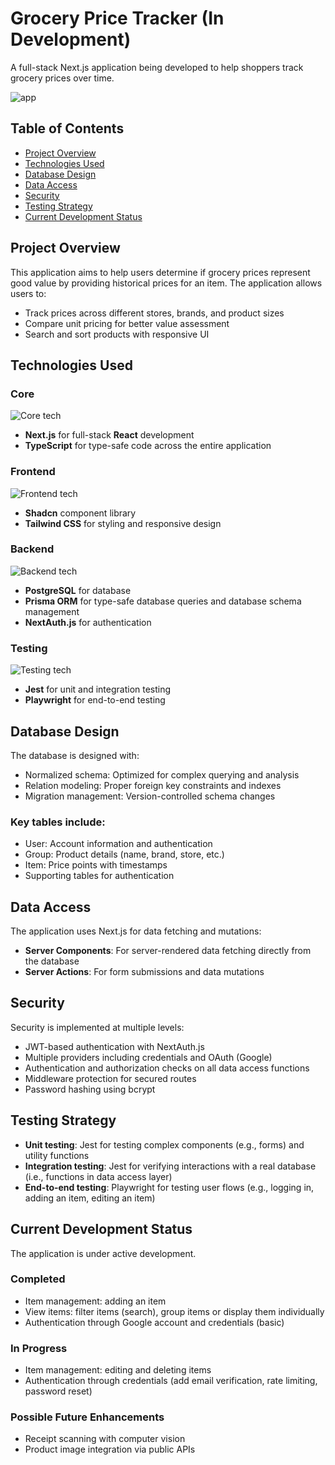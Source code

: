 # Grocery Price Tracker (In Development)

A full-stack Next.js application being developed to help shoppers track grocery prices over time.

![app](https://github.com/user-attachments/assets/77a2c533-cf29-4991-8229-69269b8ded59)

## Table of Contents

- [Project Overview](#preview)
- [Technologies Used](#tech)
- [Database Design](#db)
- [Data Access](#data)
- [Security](#security)
- [Testing Strategy](#tests)
- [Current Development Status](#status)

<div id="preview"></div>

## Project Overview

This application aims to help users determine if grocery prices represent good value by providing historical prices for an item. The application allows users to:

- Track prices across different stores, brands, and product sizes
- Compare unit pricing for better value assessment
- Search and sort products with responsive UI

[comment]: # "insert image of data table"

<div id="tech"></div>

## Technologies Used

### Core

![Core tech](https://skillicons.dev/icons?i=nextjs,ts)

- **Next.js** for full-stack **React** development
- **TypeScript** for type-safe code across the entire application

### Frontend

![Frontend tech](https://skillicons.dev/icons?i=react,tailwind)

- **Shadcn** component library
- **Tailwind CSS** for styling and responsive design

### Backend

![Backend tech](https://skillicons.dev/icons?i=prisma,postgres)

- **PostgreSQL** for database
- **Prisma ORM** for type-safe database queries and database schema management
- **NextAuth.js** for authentication

### Testing

![Testing tech](https://skillicons.dev/icons?i=jest)

- **Jest** for unit and integration testing
- **Playwright** for end-to-end testing

<div id="db"></div>

## Database Design

[comment]: # "insert image of database schema"

The database is designed with:

- Normalized schema: Optimized for complex querying and analysis
- Relation modeling: Proper foreign key constraints and indexes
- Migration management: Version-controlled schema changes

### Key tables include:

- User: Account information and authentication
- Group: Product details (name, brand, store, etc.)
- Item: Price points with timestamps
- Supporting tables for authentication

<div id="data access"></div>

## Data Access

The application uses Next.js for data fetching and mutations:

- **Server Components**: For server-rendered data fetching directly from the database
- **Server Actions**: For form submissions and data mutations

[comment]: # "- **Route Handler**: Limited API endpoints for client-side data fetching e.g., price history"

<div id="security"></div>

## Security

Security is implemented at multiple levels:

- JWT-based authentication with NextAuth.js
- Multiple providers including credentials and OAuth (Google)
- Authentication and authorization checks on all data access functions
- Middleware protection for secured routes
- Password hashing using bcrypt

[comment]: # "- CSRF protection through Next.js server actions"

<div id="test"></div>

## Testing Strategy

- **Unit testing**: Jest for testing complex components (e.g., forms) and utility functions
- **Integration testing**: Jest for verifying interactions with a real database (i.e., functions in data access layer)
- **End-to-end testing**: Playwright for testing user flows (e.g., logging in, adding an item, editing an item)

<div id="status"></div>

## Current Development Status

The application is under active development.

### Completed

- Item management: adding an item
- View items: filter items (search), group items or display them individually
- Authentication through Google account and credentials (basic)

### In Progress

- Item management: editing and deleting items
- Authentication through credentials (add email verification, rate limiting, password reset)

### Possible Future Enhancements

- Receipt scanning with computer vision
- Product image integration via public APIs
